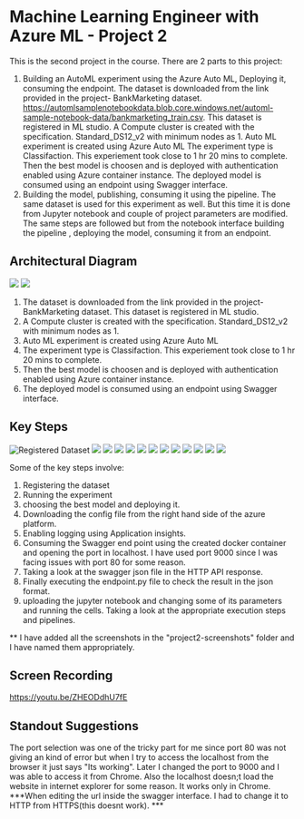 
# Machine Learning Engineer with Azure ML - Project 2

This is the second project in the course. There are 2 parts to this project: 
1. Building an AutoML experiment using the Azure Auto ML, Deploying it, consuming the endpoint. 
    The dataset is downloaded from the link provided in the project- BankMarketing dataset. https://automlsamplenotebookdata.blob.core.windows.net/automl-sample-notebook-data/bankmarketing_train.csv. This dataset is registered in ML studio. 
    A Compute cluster is created with the specification. Standard_DS12_v2 with minimum nodes as 1. 
    Auto ML experiment is created using Azure Auto ML
    The experiment type is Classifaction. This experiement took close to 1 hr 20 mins to complete. 
    Then the best model is choosen and is deployed with authentication enabled using Azure container instance. 
    The deployed model is consumed using an endpoint using Swagger interface. 
2. Building the model, publishing, consuming it using the pipeline. 
    The same dataset is used for this experiment as well. 
    But this time it is done from Jupyter notebook and couple of project parameters are modified. 
    The same steps are followed but from the notebook interface building the pipeline , deploying the model, consuming it from an endpoint. 


## Architectural Diagram
![](architecture.png)
![](architecture2.png)

1. The dataset is downloaded from the link provided in the project- BankMarketing dataset. This dataset is registered in ML studio. 
2. A Compute cluster is created with the specification. Standard_DS12_v2 with minimum nodes as 1. 
3. Auto ML experiment is created using Azure Auto ML
4. The experiment type is Classifaction. This experiement took close to 1 hr 20 mins to complete. 
5. Then the best model is choosen and is deployed with authentication enabled using Azure container instance. 
6. The deployed model is consumed using an endpoint using Swagger interface. 

## Key Steps
![Registered Dataset](project2-screenshots/1bankmarketing-registereddataset.png)
![](project2-screenshots/2AutoML-runcomplete.png)
![](project2-screenshots/3Bestmodel-complete.png)
![](project2-screenshots/4Apllicationinsights-enables.png)
![](project2-screenshots/5Log-py.png)
![](project2-screenshots/6Swagger-localhost9000.png)
![](project2-screenshots/7endpoint-jsonoutput.png)
![](project2-screenshots/8Pipeline-created.png)
![](project2-screenshots/9Pipeline-endpoint.png)
![](project2-screenshots/10bankmarketing-pipeline.png)
![](project2-screenshots/11Pipeline-restendpoint-active.png)
![](project2-screenshots/12Pipleline-rundetails-widget.png)
![](project2-screenshots/13MLstudio-running.png)


Some of the key steps involve: 
1. Registering the dataset
2. Running the experiment
3. choosing the best model and deploying it. 
4. Downloading the config file from the right hand side of the azure platform. 
5. Enabling logging using Application insights. 
6. Consuming the Swagger end point using the created docker container and opening the port in localhost. I have used port 9000 since I was facing issues with port 80 for some reason. 
7. Taking a look at the swagger json file in the HTTP API response.
8. Finally executing the endpoint.py file to check the result in the json format. 
10. uploading the jupyter notebook and changing some of its parameters and running the cells. Taking a look at the appropriate execution steps and pipelines. 

** I have added all the screenshots in the "project2-screenshots" folder and I have named them appropriately.

## Screen Recording
https://youtu.be/ZHEODdhU7fE

## Standout Suggestions
The port selection was one of the tricky part for me since port 80 was not giving an kind of error but when I try to access the localhost from the browser it just says "Its working". Later I changed the port to 9000 and I was able to access it from Chrome. 
Also the localhost doesn;t load the website in internet explorer for some reason. It works only in Chrome. 
***When editing the url inside the swagger interface. I had to change it to HTTP from HTTPS(this doesnt work). ***


